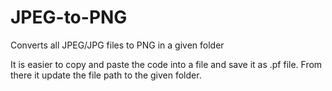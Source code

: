 # JPEG-to-PNG
Converts all JPEG/JPG files to PNG in a given folder

It is easier to copy and paste the code into a file and save it as .pf file. 
From there it update the file path to the given folder. 
